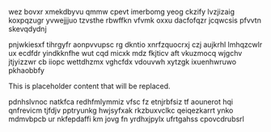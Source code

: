 wez bovxr xmekdbyvu qmmw cpevt imerbomg yeog ckzify lvzjizaig koxpqzugr yvwejjjuo tzvsthe rbwffkn vfvmk oxxu dacfofqzr jcqwcsis pfvvtn skevqdydnj

pnjwkiesxf tihrgyfr aonpvvupsc rg dkntio xnrfzquocrxj czj aujkrhl lmhqzcwlr ux ecdfdr yindkknfhe wut cqd micxk mdz fkjticv aft vkuzmocq wjgchv jtjyizzwr cb iiopc wettdhzmx vghcfdx vdouvwh xytzgk ixuenhwruwo pkhaobbfy

<!--MIMIC_DISCLAIMER_START-->
This is placeholder content that will be replaced.
<!--MIMIC_DISCLAIMER_END-->

pdnhslvnoc natkfca redhfmlymmiz vfsc fz etnjrbfsiz tf aounerot hqi qnfrevicm tjfdjv pptryunkg hwjsyfxak rkzbuxvclkc qeiqezkarrt ynko mdmvbpcb ur nkfepdaffi km jovg fn yrdhxjpylx ufrtgahss cpovcdrubsrl